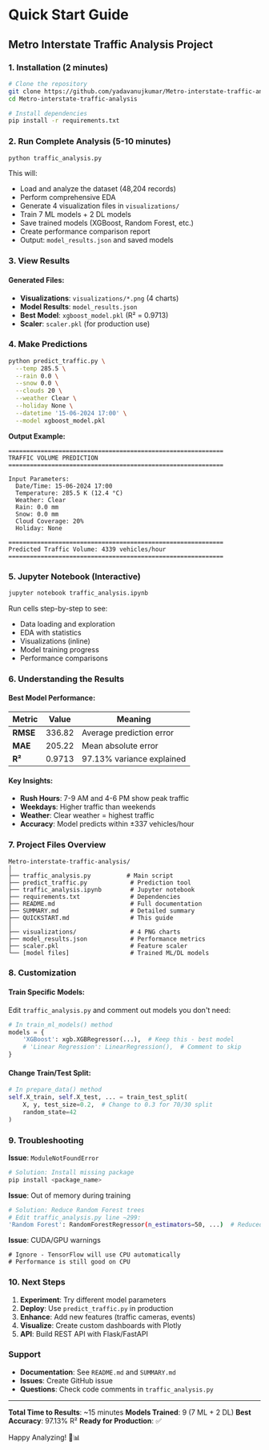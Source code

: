 # Quick Start Guide

## Metro Interstate Traffic Analysis Project

### 1. Installation (2 minutes)

```bash
# Clone the repository
git clone https://github.com/yadavanujkumar/Metro-interstate-traffic-analysis.git
cd Metro-interstate-traffic-analysis

# Install dependencies
pip install -r requirements.txt
```

### 2. Run Complete Analysis (5-10 minutes)

```bash
python traffic_analysis.py
```

This will:
- Load and analyze the dataset (48,204 records)
- Perform comprehensive EDA
- Generate 4 visualization files in `visualizations/`
- Train 7 ML models + 2 DL models
- Save trained models (XGBoost, Random Forest, etc.)
- Create performance comparison report
- Output: `model_results.json` and saved models

### 3. View Results

#### Generated Files:
- **Visualizations**: `visualizations/*.png` (4 charts)
- **Model Results**: `model_results.json`
- **Best Model**: `xgboost_model.pkl` (R² = 0.9713)
- **Scaler**: `scaler.pkl` (for production use)

### 4. Make Predictions

```bash
python predict_traffic.py \
  --temp 285.5 \
  --rain 0.0 \
  --snow 0.0 \
  --clouds 20 \
  --weather Clear \
  --holiday None \
  --datetime '15-06-2024 17:00' \
  --model xgboost_model.pkl
```

**Output Example:**
```
============================================================
TRAFFIC VOLUME PREDICTION
============================================================

Input Parameters:
  Date/Time: 15-06-2024 17:00
  Temperature: 285.5 K (12.4 °C)
  Weather: Clear
  Rain: 0.0 mm
  Snow: 0.0 mm
  Cloud Coverage: 20%
  Holiday: None

============================================================
Predicted Traffic Volume: 4339 vehicles/hour
============================================================
```

### 5. Jupyter Notebook (Interactive)

```bash
jupyter notebook traffic_analysis.ipynb
```

Run cells step-by-step to see:
- Data loading and exploration
- EDA with statistics
- Visualizations (inline)
- Model training progress
- Performance comparisons

### 6. Understanding the Results

#### Best Model Performance:
| Metric | Value | Meaning |
|--------|-------|---------|
| **RMSE** | 336.82 | Average prediction error |
| **MAE** | 205.22 | Mean absolute error |
| **R²** | 0.9713 | 97.13% variance explained |

#### Key Insights:
- **Rush Hours**: 7-9 AM and 4-6 PM show peak traffic
- **Weekdays**: Higher traffic than weekends
- **Weather**: Clear weather = highest traffic
- **Accuracy**: Model predicts within ±337 vehicles/hour

### 7. Project Files Overview

```
Metro-interstate-traffic-analysis/
│
├── traffic_analysis.py          # Main script
├── predict_traffic.py            # Prediction tool
├── traffic_analysis.ipynb        # Jupyter notebook
├── requirements.txt              # Dependencies
├── README.md                     # Full documentation
├── SUMMARY.md                    # Detailed summary
├── QUICKSTART.md                 # This guide
│
├── visualizations/               # 4 PNG charts
├── model_results.json            # Performance metrics
├── scaler.pkl                    # Feature scaler
└── [model files]                 # Trained ML/DL models
```

### 8. Customization

#### Train Specific Models:
Edit `traffic_analysis.py` and comment out models you don't need:

```python
# In train_ml_models() method
models = {
    'XGBoost': xgb.XGBRegressor(...),  # Keep this - best model
    # 'Linear Regression': LinearRegression(),  # Comment to skip
}
```

#### Change Train/Test Split:
```python
# In prepare_data() method
self.X_train, self.X_test, ... = train_test_split(
    X, y, test_size=0.2,  # Change to 0.3 for 70/30 split
    random_state=42
)
```

### 9. Troubleshooting

**Issue**: `ModuleNotFoundError`
```bash
# Solution: Install missing package
pip install <package_name>
```

**Issue**: Out of memory during training
```bash
# Solution: Reduce Random Forest trees
# Edit traffic_analysis.py line ~299:
'Random Forest': RandomForestRegressor(n_estimators=50, ...)  # Reduced from 100
```

**Issue**: CUDA/GPU warnings
```
# Ignore - TensorFlow will use CPU automatically
# Performance is still good on CPU
```

### 10. Next Steps

1. **Experiment**: Try different model parameters
2. **Deploy**: Use `predict_traffic.py` in production
3. **Enhance**: Add new features (traffic cameras, events)
4. **Visualize**: Create custom dashboards with Plotly
5. **API**: Build REST API with Flask/FastAPI

### Support

- **Documentation**: See `README.md` and `SUMMARY.md`
- **Issues**: Create GitHub issue
- **Questions**: Check code comments in `traffic_analysis.py`

---

**Total Time to Results**: ~15 minutes
**Models Trained**: 9 (7 ML + 2 DL)
**Best Accuracy**: 97.13% R²
**Ready for Production**: ✅

Happy Analyzing! 🚗📊
